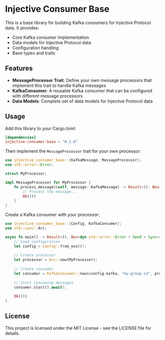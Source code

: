 # Injective Consumer Base

This is a base library for building Kafka consumers for Injective Protocol data. It provides:

- Core Kafka consumer implementation
- Data models for Injective Protocol data
- Configuration handling
- Base types and traits

## Features

- **MessageProcessor Trait**: Define your own message processors that implement this trait to handle Kafka messages
- **KafkaConsumer**: A reusable Kafka consumer that can be configured with different message processors
- **Data Models**: Complete set of data models for Injective Protocol data

## Usage

Add this library to your Cargo.toml:

```toml
[dependencies]
injective-consumer-base = "0.1.0"
```

Then implement the `MessageProcessor` trait for your own processor:

```rust
use injective_consumer_base::{KafkaMessage, MessageProcessor};
use std::error::Error;

struct MyProcessor;

impl MessageProcessor for MyProcessor {
    fn process_message(&self, message: KafkaMessage) -> Result<(), Box<dyn Error + Send + Sync>> {
        // Process the message...
        Ok(())
    }
}
```

Create a Kafka consumer with your processor:

```rust
use injective_consumer_base::{Config, KafkaConsumer};
use std::sync::Arc;

async fn main() -> Result<(), Box<dyn std::error::Error + Send + Sync>> {
    // Load configuration
    let config = Config::from_env()?;
    
    // Create processor
    let processor = Arc::new(MyProcessor);
    
    // Create consumer
    let consumer = KafkaConsumer::new(&config.kafka, "my-group-id", processor)?;
    
    // Start consuming messages
    consumer.start().await?;
    
    Ok(())
}
```

## License

This project is licensed under the MIT License - see the LICENSE file for details.